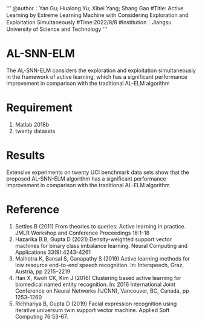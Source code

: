 '''
@author：Yan Gu; Hualong Yu; Xibei Yang; Shang Gao
#Title: Active Learning by Extreme Learning Machine with Considering Exploration and Exploitation Simultaneously
#Time:2022/8/8
#Institution：Jiangsu University of Science and Technology
'''
# AL-SNN-ELM
The AL-SNN-ELM considers the exploration and exploitation simultaneously in the framework of active learning, which has a significant performance improvement in comparison with the traditional AL-ELM algorithm
# Requirement
1. Matlab 2018b
2. twenty datasets
# Results
Extensive experiments on twenty UCI benchmark data sets show that the proposed AL-SNN-ELM algorithm has a significant performance improvement in comparison with the traditional AL-ELM algorithm
# Reference
1.	Settles B (2011) From theories to queries: Active learning in practice. JMLR Workshop and Conference Proceedings 16:1-18
2.	Hazarika B.B, Gupta D (2021) Density-weighted support vector machines for binary class imbalance learning. Neural Computing and Applications 33(9):4243-4261
3.	Malhotra K, Bansal S, Ganapathy S (2019) Active learning methods for low resource end-to-end speech recognition. In: Interspeech, Graz, Austria, pp 2215–2219 
4.	Han X, Kwoh CK, Kim J (2016) Clustering based active learning for biomedical named entity recognition. In: 2016 International Joint Conference on Neural Networks (IJCNN), Vancouver, BC, Canada, pp 1253–1260 
5.	Richhariya B, Gupta D (2019) Facial expression recognition using iterative universum twin support vector machine. Applied Soft Computing 76:53-67.
